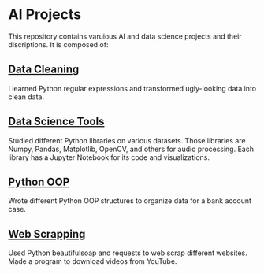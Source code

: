 
# AI Projects

This repository contains varuious AI and data science projects and their discriptions. It is composed of:

## [Data Cleaning](https://github.com/hendyy25/AI-Projects/tree/main/Data%20Cleaning)
I learned Python regular expressions and transformed ugly-looking data into clean data.
## 
## [Data Science Tools](https://github.com/hendyy25/AI-Projects/tree/main/Data_Science_Tools)
Studied different Python libraries on various datasets. Those libraries are Numpy, Pandas, Matplotlib, OpenCV, and others for audio processing. Each library has a Jupyter Notebook for its code and visualizations.
## 
##
## [Python OOP](https://github.com/hendyy25/AI-Projects/tree/main/Python%20OOP)
Wrote different Python OOP structures to organize data for a bank account case.
##
## [Web Scrapping](https://github.com/hendyy25/AI-Projects/tree/main/Web%20Scraping)
Used Python beautifulsoap and requests to web scrap different websites. Made a program to download videos from YouTube.

